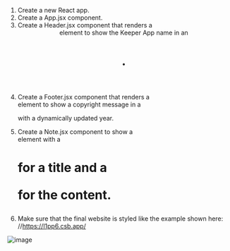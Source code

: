 1. Create a new React app.
2. Create a App.jsx component.
3. Create a Header.jsx component that renders a <header> element to show the Keeper App name in an <h1>.
4. Create a Footer.jsx component that renders a <footer> element to show a copyright message in a <p> with a dynamically updated year.
5. Create a Note.jsx component to show a <div> element with a <h1> for a title and a <p> for the content.
6. Make sure that the final website is styled like the example shown here:
//https://l1pp6.csb.app/

![image](https://user-images.githubusercontent.com/111981040/210184968-f6699e89-24a1-4161-a133-c0c6a30e0fde.png)

